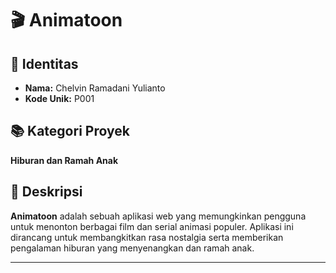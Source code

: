 # 🎬 Animatoon

## 🧾 Identitas

- **Nama:** Chelvin Ramadani Yulianto
- **Kode Unik:** P001

## 📚 Kategori Proyek

**Hiburan dan Ramah Anak**

## 📌 Deskripsi

**Animatoon** adalah sebuah aplikasi web yang memungkinkan pengguna untuk menonton berbagai film dan serial animasi populer. Aplikasi ini dirancang untuk membangkitkan rasa nostalgia serta memberikan pengalaman hiburan yang menyenangkan dan ramah anak.

---
